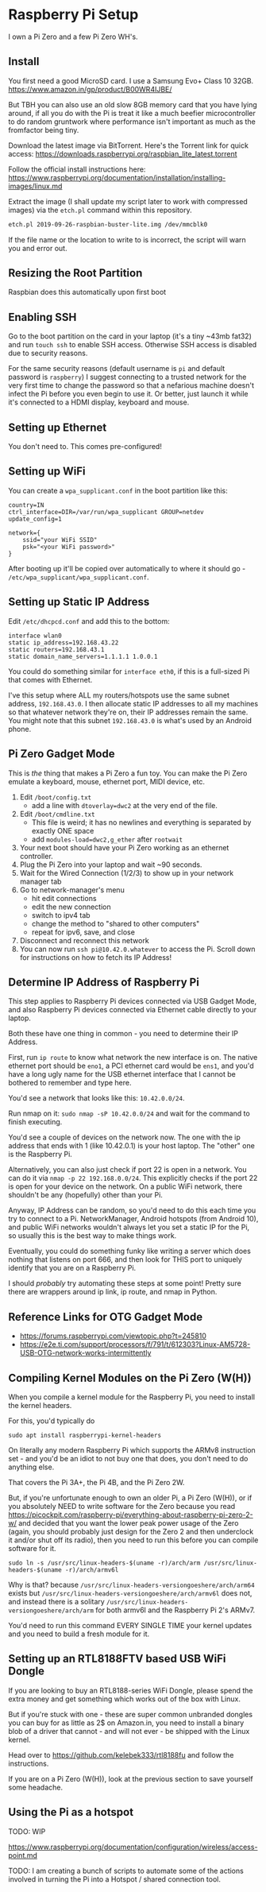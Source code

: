 # Raspberry Pi Setup

I own a Pi Zero and a few Pi Zero WH's.


## Install

You first need a good MicroSD card. I use a Samsung Evo+ Class 10 32GB.
https://www.amazon.in/gp/product/B00WR4IJBE/

But TBH you can also use an old slow 8GB memory card that you have lying around,
if all you do with the Pi is treat it like a much beefier microcontroller to do
random gruntwork where performance isn't important as much as the fromfactor
being tiny.

Download the latest image via BitTorrent. Here's the Torrent link for quick
access: https://downloads.raspberrypi.org/raspbian_lite_latest.torrent

Follow the official install instructions here:
https://www.raspberrypi.org/documentation/installation/installing-images/linux.md

Extract the image (I shall update my script later to work with compressed
images) via the `etch.pl` command within this repository.

```bash
etch.pl 2019-09-26-raspbian-buster-lite.img /dev/mmcblk0
```

If the file name or the location to write to is incorrect, the script will warn
you and error out.

## Resizing the Root Partition

Raspbian does this automatically upon first boot

## Enabling SSH

Go to the boot partition on the card in your laptop (it's a tiny ~43mb fat32)
and run `touch ssh` to enable SSH access. Otherwise SSH access is disabled due
to security reasons.

For the same security reasons (default username is `pi` and default password is
`raspberry`) I suggest connecting to a trusted network for the very first time
to change the password so that a nefarious machine doesn't infect the Pi before
you even begin to use it. Or better, just launch it while it's connected to a
HDMI display, keyboard and mouse.

## Setting up Ethernet

You don't need to. This comes pre-configured!

## Setting up WiFi

You can create a `wpa_supplicant.conf` in the boot partition like this:

```
country=IN
ctrl_interface=DIR=/var/run/wpa_supplicant GROUP=netdev
update_config=1

network={
    ssid="your WiFi SSID"
    psk="<your WiFi password>"
}

```

After booting up it'll be copied over automatically to where it should go -
`/etc/wpa_supplicant/wpa_supplicant.conf`.

## Setting up Static IP Address

Edit `/etc/dhcpcd.conf` and add this to the bottom:

```
interface wlan0
static ip_address=192.168.43.22
static routers=192.168.43.1
static domain_name_servers=1.1.1.1 1.0.0.1
```

You could do something similar for `interface eth0`, if this is a full-sized Pi
that comes with Ethernet.

I've this setup where ALL my routers/hotspots use the same subnet address,
`192.168.43.0`. I then allocate static IP addresses to all my machines so that
whatever network they're on, their IP addresses remain the same. You might note
that this subnet `192.168.43.0` is what's used by an Android phone.

## Pi Zero Gadget Mode

This is _the_ thing that makes a Pi Zero a fun toy. You can make the Pi Zero
emulate a keyboard, mouse, ethernet port, MIDI device, etc.

1. Edit `/boot/config.txt`
    * add a line with `dtoverlay=dwc2` at the very end of the file.
2. Edit `/boot/cmdline.txt`
    * This file is weird; it has no newlines and everything is separated by
      exactly ONE space
    * add `modules-load=dwc2,g_ether` after `rootwait`
3. Your next boot should have your Pi Zero working as an ethernet controller.
4. Plug the Pi Zero into your laptop and wait ~90 seconds.
5. Wait for the Wired Connection (1/2/3) to show up in your network manager tab
6. Go to network-manager's menu
    * hit edit connections
    * edit the new connection
    * switch to ipv4 tab
    * change the method to "shared to other computers"
    * repeat for ipv6, save, and close
7. Disconnect and reconnect this network
8. You can now run `ssh pi@10.42.0.whatever` to access the Pi.
   Scroll down for instructions on how to fetch its IP Address!

## Determine IP Address of Raspberry Pi

This step applies to Raspberry Pi devices connected via USB Gadget Mode, and
also Raspberry Pi devices connected via Ethernet cable directly to your laptop.

Both these have one thing in common - you need to determine their IP Address.

First, run `ip route` to know what network the new interface is on. The native
ethernet port should be `eno1`, a PCI ethernet card would be `ens1`, and you'd
have a long ugly name for the USB ethernet interface that I cannot be bothered
to remember and type here.

You'd see a network that looks like this: `10.42.0.0/24`.

Run nmap on it: `sudo nmap -sP 10.42.0.0/24` and wait for the command to finish
executing.

You'd see a couple of devices on the network now. The one with the ip address
that ends with 1 (like 10.42.0.1) is your host laptop. The "other" one is the
Raspberry Pi.

Alternatively, you can also just check if port 22 is open in a network. You can
do it via `nmap -p 22 192.168.0.0/24`. This explicitly checks if the port 22 is
open for your device on the network. On a public WiFi network, there shouldn't
be any (hopefully) other than your Pi.

Anyway, IP Address can be random, so you'd need to do this each time you try to
connect to a Pi. NetworkManager, Android hotspots (from Android 10), and public
WiFi networks wouldn't always let you set a static IP for the Pi, so usually
this is the best way to make things work.

Eventually, you could do something funky like writing a server which does
nothing that listens on port 666, and then look for THIS port to uniquely
identify that you are on a Raspberry Pi.

I should _probably_ try automating these steps at some point! Pretty sure there
are wrappers around ip link, ip route, and nmap in Python.

## Reference Links for OTG Gadget Mode

* https://forums.raspberrypi.com/viewtopic.php?t=245810
* https://e2e.ti.com/support/processors/f/791/t/612303?Linux-AM5728-USB-OTG-network-works-intermittently


## Compiling Kernel Modules on the Pi Zero (W(H))

When you compile a kernel module for the Raspberry Pi, you need to install the
kernel headers.

For this, you'd typically do

```
sudo apt install raspberrypi-kernel-headers
```

On literally any modern Raspberry Pi which supports the ARMv8 instruction set -
and you'd be an idiot to not buy one that does, you don't need to do anything
else.

That covers the Pi 3A+, the Pi 4B, and the Pi Zero 2W.

But, if you're unfortunate enough to own an older Pi, a Pi Zero (W(H)), or if
you absolutely NEED to write software for the Zero because you read
https://picockpit.com/raspberry-pi/everything-about-raspberry-pi-zero-2-w/
and decided that you want the lower peak power usage of the Zero (again, you
should probably just design for the Zero 2 and then underclock it and/or shut
off its radio), then you need to run this before you can compile software for
it.

```
sudo ln -s /usr/src/linux-headers-$(uname -r)/arch/arm /usr/src/linux-headers-$(uname -r)/arch/armv6l
```

Why is that? because `/usr/src/linux-headers-versiongoeshere/arch/arm64` exists
but `/usr/src/linux-headers-versiongoeshere/arch/armv6l` does not, and instead
there is a solitary `/usr/src/linux-headers-versiongoeshere/arch/arm` for both
armv6l and the Raspberry Pi 2's ARMv7.

You'd need to run this command EVERY SINGLE TIME your kernel updates and you
need to build a fresh module for it.

## Setting up an RTL8188FTV based USB WiFi Dongle

If you are looking to buy an RTL8188-series WiFi Dongle, please spend the extra
money and get something which works out of the box with Linux.

But if you're stuck with one - these are super common unbranded dongles you can
buy for as little as 2$ on Amazon.in, you need to install a binary blob of a
driver that cannot - and will not ever - be shipped with the Linux kernel.

Head over to https://github.com/kelebek333/rtl8188fu and follow the
instructions.

If you are on a Pi Zero (W(H)), look at the previous section to save yourself
some headache.

## Using the Pi as a hotspot

TODO: WIP

https://www.raspberrypi.org/documentation/configuration/wireless/access-point.md

TODO: I am creating a bunch of scripts to automate some of the actions involved
in turning the Pi into a Hotspot / shared connection tool.


